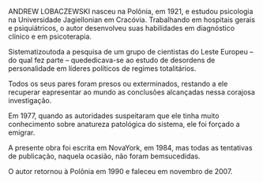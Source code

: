 ANDREW LOBACZEWSKI nasceu na Polônia, em 1921, e estudou psicologia na Universidade Jagiellonian em Cracóvia. Trabalhando em hospitais gerais e psiquiátricos, o autor desenvolveu suas habilidades em diagnóstico clínico e em psicoterapia. 

Sistematizoutoda a pesquisa de um grupo de cientistas do Leste Europeu – do qual fez parte – quededicava-se ao estudo de desordens de personalidade em líderes políticos de regimes totalitários. 

Todos os seus pares foram presos ou exterminados, restando a ele recuperar eapresentar ao mundo as conclusões alcançadas nessa corajosa investigação.

Em 1977, quando as autoridades suspeitaram que ele tinha muito conhecimento sobre anatureza patológica do sistema, ele foi forçado a emigrar. 

A presente obra foi escrita em NovaYork, em 1984, mas todas as tentativas de publicação, naquela ocasião, não foram bemsucedidas. 

O autor retornou à Polônia em 1990 e faleceu em novembro de 2007.

